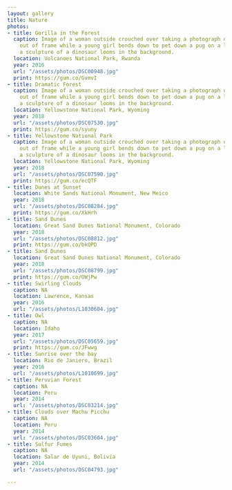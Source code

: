 ```yaml
---
layout: gallery
title: Nature
photos:
- title: Gorilla in the Forest
  caption: Image of a woman outside crouched over taking a photograph of a subject
    out of frame while a young girl bends down to pet down a pug on a leash while
    a sculpture of a dinosaur looms in the background.
  location: Volcanoes National Park, Rwanda
  year: 2016
  url: "/assets/photos/DSC00948.jpg"
  print: https://gum.co/GvmvI
- title: Dramatic Forest
  caption: Image of a woman outside crouched over taking a photograph of a subject
    out of frame while a young girl bends down to pet down a pug on a leash while
    a sculpture of a dinosaur looms in the background.
  location: Yellowstone National Park, Wyoming
  year: 2018
  url: "/assets/photos/DSC07530.jpg"
  print: https://gum.co/syuny
- title: Yellowstone National Park
  caption: Image of a woman outside crouched over taking a photograph of a subject
    out of frame while a young girl bends down to pet down a pug on a leash while
    a sculpture of a dinosaur looms in the background.
  location: Yellowstone National Park, Wyoming
  year: 2018
  url: "/assets/photos/DSC07590.jpg"
  print: https://gum.co/ecQTF
- title: Dunes at Sunset
  location: White Sands National Monument, New Meico
  year: 2018
  url: "/assets/photos/DSC08284.jpg"
  print: https://gum.co/XkHrh
- title: Sand Dunes
  location: Great Sand Dunes National Monument, Colorado
  year: 2018
  url: "/assets/photos/DSC08812.jpg"
  print: https://gum.co/bkQPD
- title: Sand Dunes
  location: Great Sand Dunes National Monument, Colorado
  year: 2018
  url: "/assets/photos/DSC08799.jpg"
  print: https://gum.co/OWjPw
- title: Swirling Clouds
  caption: NA
  location: Lawrence, Kansas
  year: 2016
  url: "/assets/photos/L1030604.jpg"
- title: Owl
  caption: NA
  location: Idaho
  year: 2017
  url: "/assets/photos/DSC05659.jpg"
  print: https://gum.co/JFwwg
- title: Sunrise over the bay
  location: Rio de Janiero, Brazil
  year: 2016
  url: "/assets/photos/L1010699.jpg"
- title: Peruvian Forest
  caption: NA
  location: Peru
  year: 2014
  url: "/assets/photos/DSC03214.jpg"
- title: Clouds over Machu Picchu
  caption: NA
  location: Peru
  year: 2014
  url: "/assets/photos/DSC03604.jpg"
- title: Sulfur Fumes
  caption: NA
  location: Salar de Uyuni, Bolivia
  year: 2014
  url: "/assets/photos/DSC04793.jpg"

---
```

